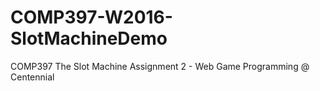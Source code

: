 # COMP397-W2016-SlotMachineDemo

COMP397 The Slot Machine Assignment 2 - Web Game Programming @ Centennial
